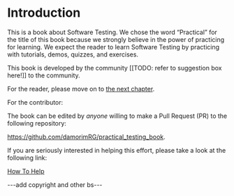 Introduction
============

This is a book about Software Testing.  We chose the word “Practical”
for the title of this book because we strongly believe in the power of
practicing for learning. We expect the reader to learn Software
Testing by practicing with tutorials, demos, quizzes, and exercises.

This book is developed by the community [[TODO: refer to suggestion
box here!]] to the community.

For the reader, please move on to <a href="fundamentals/basics.md">the next chapter</a>.

For the contributor:

The book can be edited by *anyone* willing to make a Pull Request (PR) to the following repository:

  <a href="https://github.com/damorimRG/practical_testing_book">https://github.com/damorimRG/practical_testing_book</a>.

If you are seriously interested in helping this effort, please take a look at the following link:

  <a href="misc/howtohelp.html">How To Help</a>


---add copyright and other bs---